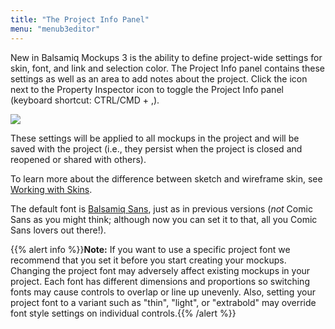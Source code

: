 ```yaml
---
title: "The Project Info Panel"
menu: "menub3editor"
---
```


New in Balsamiq Mockups 3 is the ability to define project-wide settings for skin, font, and link and selection color. The Project Info panel contains these settings as well as an area to add notes about the project. Click the icon next to the Property Inspector icon to toggle the Project Info panel (keyboard shortcut: CTRL/CMD + ,).

![ ](//media.balsamiq.com/img/support/docs/m4d/b3/project-info.png)

These settings will be applied to all mockups in the project and will be saved with the project (i.e., they persist when the project is closed and reopened or shared with others).

To learn more about the difference between sketch and wireframe skin, see [Working with Skins](../skins/).

The default font is [Balsamiq Sans](https://balsamiq.com/products/mockups/font/), just as in previous versions (_not_ Comic Sans as you might think; although now you can set it to that, all you Comic Sans lovers out there!).

{{% alert info %}}**Note:** If you want to use a specific project font we recommend that you set it before you start creating your mockups. Changing the project font may adversely affect existing mockups in your project. Each font has different dimensions and proportions so switching fonts may cause controls to overlap or line up unevenly. Also, setting your project font to a variant such as "thin", "light", or "extrabold" may override font style settings on individual controls.{{% /alert %}}
